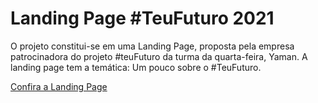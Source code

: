 # Landing Page #TeuFuturo 2021

O projeto constitui-se em uma Landing Page, proposta pela empresa patrocinadora do projeto #teuFuturo da turma da quarta-feira, Yaman. A landing page tem a temática: Um pouco sobre o #TeuFuturo.

[Confira a Landing Page](https://diogoizele.github.io/landing-page-teufuturo2021/)